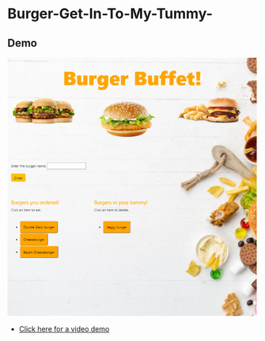 # Burger-Get-In-To-My-Tummy-


## Demo

![](public/assets/img/sample.PNG)
* <a href="https://drive.google.com/file/d/1QDFTxSZKRT_CgPKiHWf9YxPdY7JvBeVK/view"> Click here for a video demo </a>